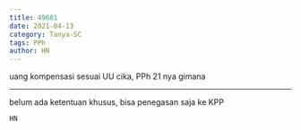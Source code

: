 ```yaml
---
title: 49681
date: 2021-04-13
category: Tanya-SC
tags: PPh
author: HN
---
```


uang kompensasi sesuai UU cika, PPh 21 nya gimana

---

belum ada ketentuan khusus, bisa penegasan saja ke KPP

`HN`
